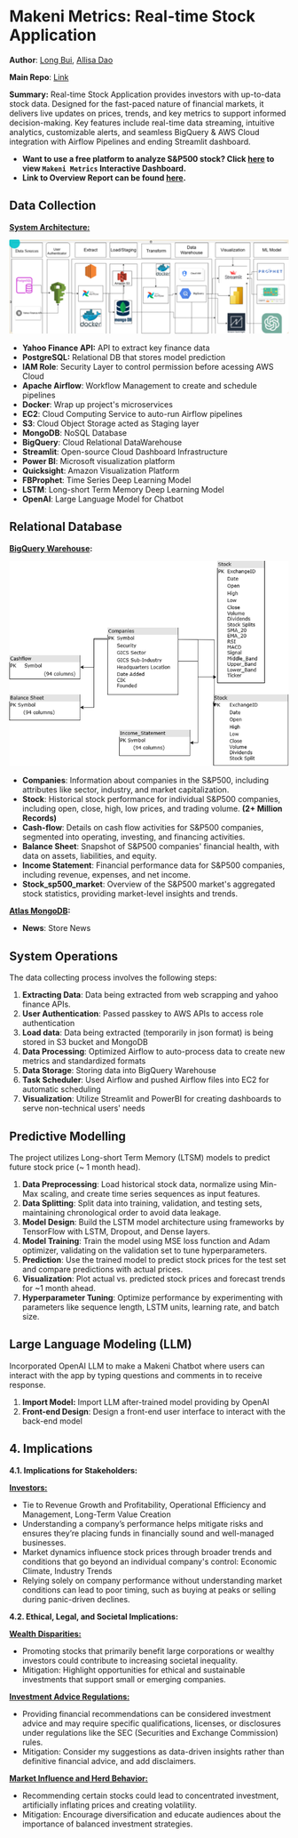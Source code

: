 # Makeni Metrics: Real-time Stock Application

**Author**: [Long Bui](https://www.linkedin.com/in/long-bui-239009228/), [Allisa Dao](https://www.linkedin.com/in/alissadao/)

**Main Repo**: [Link](https://github.com/longbui23/Maneki-Metrics)

**Summary:**  Real-time Stock Application provides investors with up-to-data stock data. Designed for the fast-paced nature of financial markets, it delivers live updates on prices, trends, and key metrics to support informed decision-making. Key features include real-time data streaming, intuitive analytics, customizable alerts, and seamless BigQuery & AWS Cloud integration with Airflow Pipelines and ending Streamlit dashboard. 

- **Want to use a free platform to analyze S&P500 stock? Click [here](https://sp500py-hjwkxdwbaaam5as3qd4ptz.streamlit.app/) to view `Makeni Metrics` Interactive Dashboard.**
- **Link to Overview Report can be found [here](https://colab.research.google.com/drive/19TelBMBNAJJhMQisA-Pz2DYSPeU5q0Lz?authuser=1#scrollTo=JAuHFHJqAj7Q).**

## Data Collection

**<u>System Architecture:</u>**

![System](image.png)

+ **Yahoo Finance API:** API to extract key finance data
+ **PostgreSQL:** Relational DB that stores model prediction
+ **IAM Role**: Security Layer to control permission before acessing AWS Cloud
+ **Apache Airflow**: Workflow Management to create and schedule pipelines
+ **Docker**: Wrap up project's microservices
+ **EC2**: Cloud Computing Service to auto-run Airflow pipelines
+ **S3**: Cloud Object Storage acted as Staging layer
+ **MongoDB**: NoSQL Database
+ **BigQuery**: Cloud Relational DataWarehouse
+ **Streamlit**: Open-source Cloud Dashboard Infrastructure
+ **Power BI**: Microsoft visualization platform
+ **Quicksight**: Amazon Visualization Platform
+ **FBProphet**: Time Series Deep Learning Model
+ **LSTM**: Long-short Term Memory Deep Learning Model
+ **OpenAI**: Large Language Model for Chatbot

## Relational Database

**<u>BigQuery Warehouse</u>:**

![Database](databse.png)

- **Companies**: Information about companies in the S&P500, including attributes like sector, industry, and market capitalization.  
- **Stock**: Historical stock performance for individual S&P500 companies, including open, close, high, low prices, and trading volume. **(2+ Million Records)**
- **Cash-flow**: Details on cash flow activities for S&P500 companies, segmented into operating, investing, and financing activities.  
- **Balance Sheet**: Snapshot of S&P500 companies' financial health, with data on assets, liabilities, and equity.  
- **Income Statement**: Financial performance data for S&P500 companies, including revenue, expenses, and net income.  
- **Stock_sp500_market**: Overview of the S&P500 market's aggregated stock statistics, providing market-level insights and trends.  

**<u>Atlas MongoDB</u>:**
- **News**: Store News

## System Operations

The data collecting process involves the following steps:

1. **Extracting Data**: Data being extracted from web scrapping and yahoo finance APIs.
2. **User Authentication**: Passed passkey to AWS APIs to access role authentication
3. **Load data**: Data being extracted (temporarily in json format) is being stored in S3 bucket and MongoDB
4. **Data Processing**: Optimized Airflow to auto-process data to create new metrics and standardized formats
5. **Data Storage**: Storing data into BigQuery Warehouse
6. **Task Scheduler**: Used Airflow and pushed Airflow files into EC2 for automatic scheduling
7. **Visualization**: Utilize Streamlit and PowerBI for creating dashboards to serve non-technical users' needs

## Predictive Modelling

The project utilizes Long-short Term Memory (LTSM) models to predict future stock price (~ 1 month head).

1. **Data Preprocessing**: Load historical stock data, normalize using Min-Max scaling, and create time series sequences as input features.  
2. **Data Splitting**: Split data into training, validation, and testing sets, maintaining chronological order to avoid data leakage.  
3. **Model Design**: Build the LSTM model architecture using frameworks by TensorFlow with LSTM, Dropout, and Dense layers.  
4. **Model Training**: Train the model using MSE loss function and Adam optimizer, validating on the validation set to tune hyperparameters.  
5. **Prediction**: Use the trained model to predict stock prices for the test set and compare predictions with actual prices.  
6. **Visualization**: Plot actual vs. predicted stock prices and forecast trends for ~1 month ahead.  
7. **Hyperparameter Tuning**: Optimize performance by experimenting with parameters like sequence length, LSTM units, learning rate, and batch size.  

## Large Language Modeling (LLM)
Incorporated OpenAI LLM to make a Makeni Chatbot where users can interact with the app by typing questions and comments in to receive response.

1. **Import Model:** Import LLM after-trained model providing by OpenAI
2. **Front-end Design**: Design a front-end user interface to interact with the back-end model

## 4. Implications 

**4.1. Implications for Stakeholders:**

**<u>Investors:</u>**
- Tie to Revenue Growth and Profitability, Operational Efficiency and Management, Long-Term Value Creation
- Understanding a company’s performance helps mitigate risks and ensures they’re placing funds in financially sound and well-managed businesses.
- Market dynamics influence stock prices through broader trends and conditions that go beyond an individual company's control: Economic Climate, Industry Trends
- Relying solely on company performance without understanding market conditions can lead to poor timing, such as buying at peaks or selling during panic-driven declines.

**4.2. Ethical, Legal, and Societal Implications:**

**<u>Wealth Disparities:</u>**
- Promoting stocks that primarily benefit large corporations or wealthy investors could contribute to increasing societal inequality.
- Mitigation: Highlight opportunities for ethical and sustainable investments that support small or emerging companies.

**<u>Investment Advice Regulations:</u>**
- Providing financial recommendations can be considered investment advice and may require specific qualifications, licenses, or disclosures under regulations like the SEC (Securities and Exchange Commission) rules.
- Mitigation: Consider my suggestions as data-driven insights rather than definitive financial advice, and add disclaimers.

**<u>Market Influence and Herd Behavior:</u>**
- Recommending certain stocks could lead to concentrated investment, artificially inflating prices and creating volatility.
- Mitigation: Encourage diversification and educate audiences about the importance of balanced investment strategies.







